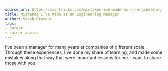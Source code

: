 ```yaml
---
source_url: https://css-tricks.com/mistakes-ive-made-as-an-engineering-manager/
title: Mistakes I’ve Made as an Engineering Manager
author: Sarah Drasner
tags:
- career
- career advice
---
```

I’ve been a manager for many years at companies of different scale. Through these experiences, I’ve done my share of learning, and made some mistakes along that way that were important lessons for me. I want to share those with you.
